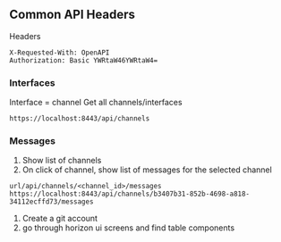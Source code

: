 
## Common API Headers
Headers
```
X-Requested-With: OpenAPI
Authorization: Basic YWRtaW46YWRtaW4=
```

### Interfaces
Interface = channel
Get all channels/interfaces
```
https://localhost:8443/api/channels
```

### Messages

1. Show list of channels
2. On click of channel, show list of messages for the selected channel

```
url/api/channels/<channel_id>/messages
https://localhost:8443/api/channels/b3407b31-852b-4698-a818-34112ecffd73/messages
```


1. Create a git account
2. go through horizon ui screens and find table components